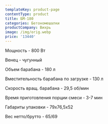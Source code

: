 ```yaml
---
templateKey: product-page
contentType: product
title: БМ-180
categories: Бетономешалки
productCompany: Вихрь
image: /img/orig.webp
price: '13440'
---
```

Мощность - 800 Вт

Венец - чугунный

Объем барабана - 180 л

Вместительность барабана по загрузке - 130 л

Скорость вращ. барабана - 29,5 об/мин

Время приготовления порции смеси - 3-7 мин

Габариты упаковки - 79х76,5х52

Вес нетто/брутто - 65/69
